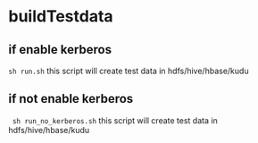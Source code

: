 
# buildTestdata
## if enable kerberos 
```sh run.sh```
this script will create test data in hdfs/hive/hbase/kudu

## if not enable kerberos
``` sh run_no_kerberos.sh```
this script will create test data in hdfs/hive/hbase/kudu

